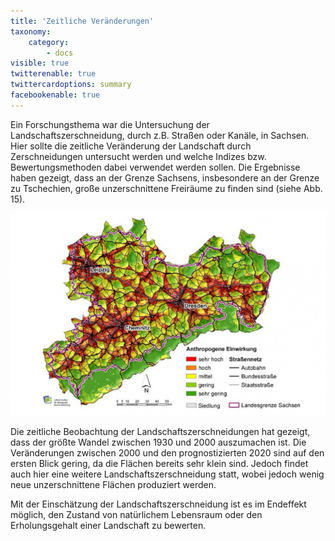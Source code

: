 ```yaml
---
title: 'Zeitliche Veränderungen'
taxonomy:
    category:
        - docs
visible: true
twitterenable: true
twittercardoptions: summary
facebookenable: true
---
```


Ein Forschungsthema war die Untersuchung der Landschaftszerschneidung, durch z.B. Straßen oder Kanäle, in Sachsen. Hier sollte die zeitliche Veränderung der Landschaft durch Zerschneidungen untersucht werden und welche Indizes bzw. Bewertungsmethoden dabei verwendet werden sollen.
Die Ergebnisse haben gezeigt, dass an der Grenze Sachsens, insbesondere an der Grenze zu Tschechien, große unzerschnittene Freiräume zu finden sind (siehe Abb. 15). 

![Landshaftszerschneidung!](Landschzersch_Sachsen.JPG?lightbox=800&classes=caption "Abb. 15: Landschaftszerschneidung in Sachsen (Quelle: WALZ 2013)")

Die zeitliche Beobachtung der Landschaftszerschneidungen hat gezeigt, dass der größte Wandel zwischen 1930 und 2000 auszumachen ist. Die Veränderungen zwischen 2000 und den prognostizierten 2020 sind auf den ersten Blick gering, da die Flächen bereits sehr klein sind. Jedoch findet auch hier eine weitere Landschaftszerschneidung statt, wobei jedoch wenig neue unzerschnittene Flächen produziert werden.

Mit der Einschätzung der Landschaftszerschneidung ist es im Endeffekt möglich, den Zustand von natürlichem Lebensraum oder den Erholungsgehalt einer Landschaft zu bewerten. 

